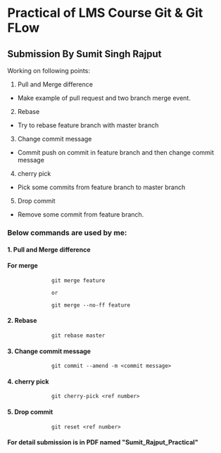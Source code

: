 # Practical of LMS Course Git & Git FLow
## Submission By Sumit Singh Rajput

Working on following points:

1. Pull and Merge difference

- Make example of pull request and two branch merge event.

2. Rebase

- Try to rebase feature branch with master branch 

3. Change commit message

- Commit push on commit in feature branch and then change commit message

4. cherry pick

- Pick some commits from feature branch to master branch

5. Drop commit

- Remove some commit from feature branch.

### Below commands are used by me:
#### 1. Pull and Merge difference


#### For merge
                  git merge feature
                  
                  or
                  
                  git merge --no-ff feature

#### 2. Rebase
                  git rebase master 

#### 3. Change commit message
                  git commit --amend -m <commit message> 
#### 4. cherry pick
                  git cherry-pick <ref number>   
#### 5. Drop commit
                  git reset <ref number>
#### For detail submission is in PDF named "Sumit_Rajput_Practical"
